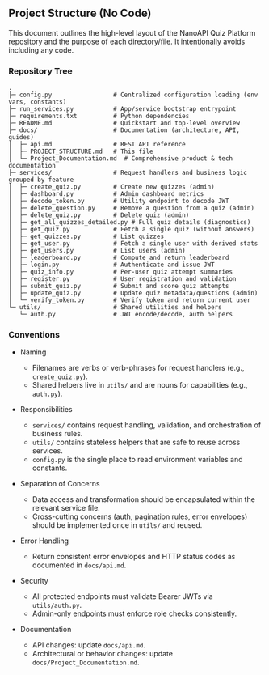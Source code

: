## Project Structure (No Code)

This document outlines the high-level layout of the NanoAPI Quiz Platform repository and the purpose of each directory/file. It intentionally avoids including any code.

### Repository Tree

```
.
├─ config.py                 # Centralized configuration loading (env vars, constants)
├─ run_services.py           # App/service bootstrap entrypoint
├─ requirements.txt          # Python dependencies
├─ README.md                 # Quickstart and top-level overview
├─ docs/                     # Documentation (architecture, API, guides)
│  ├─ api.md                 # REST API reference
│  ├─ PROJECT_STRUCTURE.md   # This file
│  └─ Project_Documentation.md  # Comprehensive product & tech documentation
├─ services/                 # Request handlers and business logic grouped by feature
│  ├─ create_quiz.py         # Create new quizzes (admin)
│  ├─ dashboard.py           # Admin dashboard metrics
│  ├─ decode_token.py        # Utility endpoint to decode JWT
│  ├─ delete_question.py     # Remove a question from a quiz (admin)
│  ├─ delete_quiz.py         # Delete quiz (admin)
│  ├─ get_all_quizzes_detailed.py # Full quiz details (diagnostics)
│  ├─ get_quiz.py            # Fetch a single quiz (without answers)
│  ├─ get_quizzes.py         # List quizzes
│  ├─ get_user.py            # Fetch a single user with derived stats
│  ├─ get_users.py           # List users (admin)
│  ├─ leaderboard.py         # Compute and return leaderboard
│  ├─ login.py               # Authenticate and issue JWT
│  ├─ quiz_info.py           # Per-user quiz attempt summaries
│  ├─ register.py            # User registration and validation
│  ├─ submit_quiz.py         # Submit and score quiz attempts
│  ├─ update_quiz.py         # Update quiz metadata/questions (admin)
│  └─ verify_token.py        # Verify token and return current user
└─ utils/                    # Shared utilities and helpers
   └─ auth.py                # JWT encode/decode, auth helpers
```

### Conventions

- Naming
  - Filenames are verbs or verb-phrases for request handlers (e.g., `create_quiz.py`).
  - Shared helpers live in `utils/` and are nouns for capabilities (e.g., `auth.py`).

- Responsibilities
  - `services/` contains request handling, validation, and orchestration of business rules.
  - `utils/` contains stateless helpers that are safe to reuse across services.
  - `config.py` is the single place to read environment variables and constants.

- Separation of Concerns
  - Data access and transformation should be encapsulated within the relevant service file.
  - Cross-cutting concerns (auth, pagination rules, error envelopes) should be implemented once in `utils/` and reused.

- Error Handling
  - Return consistent error envelopes and HTTP status codes as documented in `docs/api.md`.

- Security
  - All protected endpoints must validate Bearer JWTs via `utils/auth.py`.
  - Admin-only endpoints must enforce role checks consistently.

- Documentation
  - API changes: update `docs/api.md`.
  - Architectural or behavior changes: update `docs/Project_Documentation.md`.


